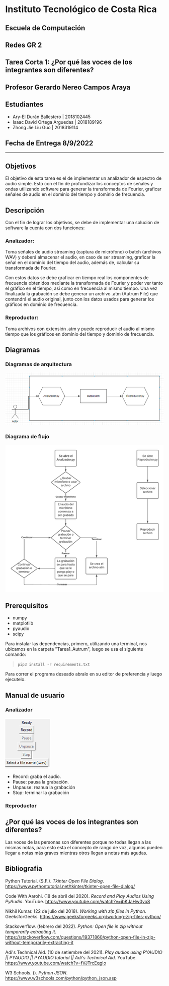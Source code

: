 # Instituto Tecnológico de Costa Rica  
## Escuela de Computación  
## Redes GR 2  
## Tarea Corta 1: ¿Por qué las voces de los integrantes son diferentes?  
## Profesor Gerardo Nereo Campos Araya  
## Estudiantes

- Ary-El Durán Ballestero | 2018102445
- Isaac David Ortega Arguedas | 2018189196
- Zhong Jie Liu Guo | 2018319114

## Fecha de Entrega 8/9/2022
---

## Objetivos
El objetivo de esta tarea es el de implementar un analizador de espectro de audio simple. Esto con el fin de profundizar los conceptos de señales y ondas utilizando software para generar la transformada de Fourier, graficar señales de audio en el dominio del tiempo y dominio de frecuencia.
## Descripción
Con el fin de lograr los objetivos, se debe de implementar una solución de software la cuenta con dos funciones:
### Analizador:
Toma señales de audio streaming (captura de micrófono) o batch (archivos WAV) y deberá almacenar el audio, en caso de ser streaming, graficar la señal en el dominio del tiempo del audio, además de, calcular su transformada de Fourier.

Con estos datos se debe graficar en tiempo real los componentes de frecuencia obtenidos mediante la transformada de Fourier y poder ver tanto el gráfico en el tiempo, así como en frecuencia al mismo tiempo. Una vez finalizada la grabación se debe generar un archivo .atm (Autrum File) que contendrá el audio original, junto con los datos usados 
para generar los gráficos en dominio de frecuencia.
### Reproductor:
Toma archivos con extensión .atm y puede reproducir el audio al mismo tiempo que los gráficos en dominio del tiempo y dominio de frecuencia.

<div style="page-break-after: always;"></div>

## Diagramas 
### Diagramas de arquitectura
![image](./arquitectura)
### Diagrama de flujo
![image](./Redes_TC1_DF.png)

## Prerequisitos
* numpy
* matplotlib
* pyaudio
* scipy

Para instalar las dependencias, primero, utilizando una terminal,  nos ubicamos en la carpeta "Tarea1_Autrum", luego se usa el siguiente comando:

> `pip3 install -r requirements.txt`

Para correr el programa deseado abralo en su editor de preferencia y luego ejecutelo.

## Manual de usuario
### Analizador
![image](./Analizador.png)
* Record: graba el audio.
* Pause: pausa la grabación.
* Unpause: reanua la grabación
* Stop: terminar la grabación
### Reproductor
## ¿Por qué las voces de los integrantes son diferentes?

Las voces de las personas son diferentes porque no todas llegan a las mismas notas, para esto esta el concepto de rango de voz, algunos pueden llegar a notas más graves mientras otros llegan a notas más agudas.

## Bibliografia
Python Tutorial. (S.F.). *Tkinter Open File Dialog*. https://www.pythontutorial.net/tkinter/tkinter-open-file-dialog/

Code With Aarohi. (18 de abril del 2020). *Record and Play Audios Using PyAudio*. YouTube. https://www.youtube.com/watch?v=jbKJaHw0yo8

Nikhil Kumar. (22 de julio del 2018). *Working with zip files in Python*. GeeksforGeeks. https://www.geeksforgeeks.org/working-zip-files-python/

Stackoverflow. (febrero del 2022). *Python: Open file in zip without temporarily extracting it*. https://stackoverflow.com/questions/19371860/python-open-file-in-zip-without-temporarily-extracting-it

Adi's Technical Aid. (10 de setiembre del 2021). *Play audios using PYAUDIO || PYAUDIO || PYAUDIO tutorial || Adi's Technical Aid*. YouTube. https://www.youtube.com/watch?v=fVJTrcEqgIo

W3 Schools. (). *Python JSON*. https://www.w3schools.com/python/python_json.asp